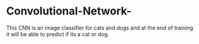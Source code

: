 # Convolutional-Network-

This CNN is an image classifier for cats and dogs and at the end of training it will be able to predict if its a cat or dog.
